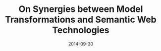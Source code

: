 ---
abstract: ''
authors:
- Robert Bill
- Simon Steyskal
- Manuel Wimmer
- Gertrude Kappel
date: '2014-09-30'
featured: false
links:
- name: Publik
  url: https://publik.tuwien.ac.at/showentry.php?ID=230416&lang=2
publication: 'Talk: 8th Workshop on Multi-Paradigm Modelling (MPM) @ MODELS 2014,
  Valencia, Spain; 09-30-2014; in: "Proceedings of the 8th Workshop on Multi-Paradigm
  Modelling (MPM) @ MODELS 2014", CEUR, (2014), 1 - 10'
publication_types:
- '1'
publishDate: '2014-09-30'
title: On Synergies between Model Transformations and Semantic Web Technologies
url_pdf: ceur-ws.org/Vol-1237/paper4.pdf
---